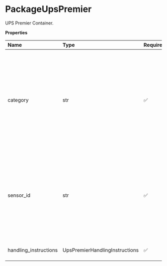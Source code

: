 # PackageUpsPremier

UPS Premier Container.

**Properties**

| Name                  | Type                           | Required | Description                                                                                                            |
| :-------------------- | :----------------------------- | :------- | :--------------------------------------------------------------------------------------------------------------------- |
| category              | str                            | ✅       | UPS Premier Category. Valid values are 01,02,03 UPS Premier Silver -01 UPS Premier Gold - 02 UPS Premier Platinum - 03 |
| sensor_id             | str                            | ✅       | SensorID is RFID for UPS Premier Silver. SensorID is MeshID for UPS Premier Gold or UPS Premier Platinum Package.      |
| handling_instructions | UpsPremierHandlingInstructions | ✅       | Handling Instruction Container.                                                                                        |

<!-- This file was generated by liblab | https://liblab.com/ -->
